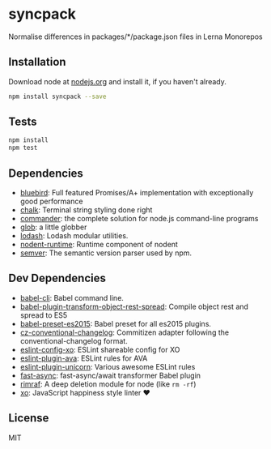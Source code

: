# syncpack

Normalise differences in packages/\*/package.json files in Lerna Monorepos

## Installation

Download node at [nodejs.org](http://nodejs.org) and install it, if you haven't already.

```sh
npm install syncpack --save
```

## Tests

```sh
npm install
npm test
```

## Dependencies

* [bluebird](https://github.com/petkaantonov/bluebird): Full featured Promises/A+ implementation with exceptionally good performance
* [chalk](https://github.com/chalk/chalk): Terminal string styling done right
* [commander](https://github.com/tj/commander.js): the complete solution for node.js command-line programs
* [glob](https://github.com/isaacs/node-glob): a little globber
* [lodash](https://github.com/lodash/lodash): Lodash modular utilities.
* [nodent-runtime](https://github.com/MatAtBread/nodent-runtime): Runtime component of nodent
* [semver](https://github.com/npm/node-semver): The semantic version parser used by npm.

## Dev Dependencies

* [babel-cli](https://github.com/babel/babel/tree/master/packages): Babel command line.
* [babel-plugin-transform-object-rest-spread](https://github.com/babel/babel/tree/master/packages): Compile object rest and spread to ES5
* [babel-preset-es2015](https://github.com/babel/babel/tree/master/packages): Babel preset for all es2015 plugins.
* [cz-conventional-changelog](https://github.com/commitizen/cz-conventional-changelog): Commitizen adapter following the conventional-changelog format.
* [eslint-config-xo](https://github.com/sindresorhus/eslint-config-xo): ESLint shareable config for XO
* [eslint-plugin-ava](https://github.com/avajs/eslint-plugin-ava): ESLint rules for AVA
* [eslint-plugin-unicorn](https://github.com/sindresorhus/eslint-plugin-unicorn): Various awesome ESLint rules
* [fast-async](https://github.com/MatAtBread/fast-async): fast-async/await transformer Babel plugin
* [rimraf](https://github.com/isaacs/rimraf): A deep deletion module for node (like `rm -rf`)
* [xo](https://github.com/sindresorhus/xo): JavaScript happiness style linter ❤️

## License

MIT
